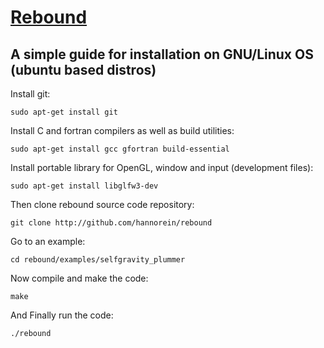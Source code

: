 # [Rebound](https://rebound.readthedocs.io/en/latest/)
## A simple guide for installation on GNU/Linux OS (ubuntu based distros)


Install git:

`sudo apt-get install git`

Install C and fortran compilers as well as build utilities:

`sudo apt-get install gcc gfortran build-essential`

Install portable library for OpenGL, window and input (development files):

`sudo apt-get install libglfw3-dev`

Then clone rebound source code repository:

`git clone http://github.com/hannorein/rebound`

Go to an example:

`cd rebound/examples/selfgravity_plummer`

Now compile and make the code:

`make`

And Finally run the code:

`./rebound`
